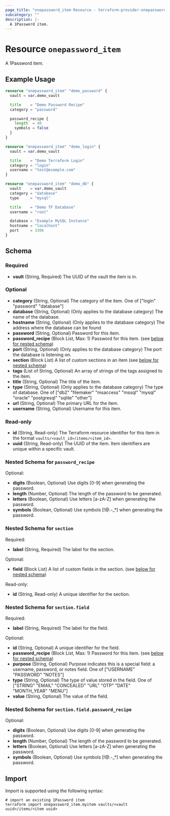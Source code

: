 ```yaml
---
page_title: "onepassword_item Resource - terraform-provider-onepassword"
subcategory: ""
description: |-
  A 1Password item.
---
```


# Resource `onepassword_item`

A 1Password item.

## Example Usage

```terraform
resource "onepassword_item" "demo_password" {
  vault = var.demo_vault

  title    = "Demo Password Recipe"
  category = "password"

  password_recipe {
    length  = 40
    symbols = false
  }
}

resource "onepassword_item" "demo_login" {
  vault = var.demo_vault

  title    = "Demo Terraform Login"
  category = "login"
  username = "test@example.com"
}

resource "onepassword_item" "demo_db" {
  vault    = var.demo_vault
  category = "database"
  type     = "mysql"

  title    = "Demo TF Database"
  username = "root"

  database = "Example MySQL Instance"
  hostname = "localhost"
  port     = 3306
}
```

## Schema

### Required

- **vault** (String, Required) The UUID of the vault the item is in.

### Optional

- **category** (String, Optional) The category of the item. One of ["login" "password" "database"]
- **database** (String, Optional) (Only applies to the database category) The name of the database.
- **hostname** (String, Optional) (Only applies to the database category) The address where the database can be found
- **password** (String, Optional) Password for this item.
- **password_recipe** (Block List, Max: 1) Password for this item. (see [below for nested schema](#nestedblock--password_recipe))
- **port** (String, Optional) (Only applies to the database category) The port the database is listening on.
- **section** (Block List) A list of custom sections in an item (see [below for nested schema](#nestedblock--section))
- **tags** (List of String, Optional) An array of strings of the tags assigned to the item.
- **title** (String, Optional) The title of the item.
- **type** (String, Optional) (Only applies to the database category) The type of database. One of ["db2" "filemaker" "msaccess" "mssql" "mysql" "oracle" "postgresql" "sqlite" "other"]
- **url** (String, Optional) The primary URL for the item.
- **username** (String, Optional) Username for this item.

### Read-only

- **id** (String, Read-only) The Terraform resource identifier for this item in the format `vaults/<vault_id>/items/<item_id>`.
- **uuid** (String, Read-only) The UUID of the item. Item identifiers are unique within a specific vault.

<a id="nestedblock--password_recipe"></a>
### Nested Schema for `password_recipe`

Optional:

- **digits** (Boolean, Optional) Use digits [0-9] when generating the password.
- **length** (Number, Optional) The length of the password to be generated.
- **letters** (Boolean, Optional) Use letters [a-zA-Z] when generating the password.
- **symbols** (Boolean, Optional) Use symbols [!@.-_*] when generating the password.


<a id="nestedblock--section"></a>
### Nested Schema for `section`

Required:

- **label** (String, Required) The label for the section.

Optional:

- **field** (Block List) A list of custom fields in the section. (see [below for nested schema](#nestedblock--section--field))

Read-only:

- **id** (String, Read-only) A unique identifier for the section.

<a id="nestedblock--section--field"></a>
### Nested Schema for `section.field`

Required:

- **label** (String, Required) The label for the field.

Optional:

- **id** (String, Optional) A unique identifier for the field.
- **password_recipe** (Block List, Max: 1) Password for this item. (see [below for nested schema](#nestedblock--section--field--password_recipe))
- **purpose** (String, Optional) Purpose indicates this is a special field: a username, password, or notes field. One of ["USERNAME" "PASSWORD" "NOTES"]
- **type** (String, Optional) The type of value stored in the field. One of ["STRING" "EMAIL" "CONCEALED" "URL" "OTP" "DATE" "MONTH_YEAR" "MENU"]
- **value** (String, Optional) The value of the field.

<a id="nestedblock--section--field--password_recipe"></a>
### Nested Schema for `section.field.password_recipe`

Optional:

- **digits** (Boolean, Optional) Use digits [0-9] when generating the password.
- **length** (Number, Optional) The length of the password to be generated.
- **letters** (Boolean, Optional) Use letters [a-zA-Z] when generating the password.
- **symbols** (Boolean, Optional) Use symbols [!@.-_*] when generating the password.

## Import

Import is supported using the following syntax:

```shell
# import an existing 1Password item
terraform import onepassword_item.myitem vaults/<vault uuid>/items/<item uuid>
```
